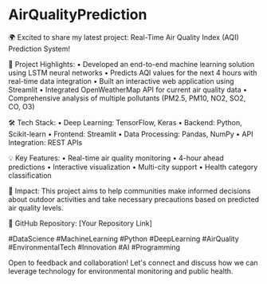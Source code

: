 # AirQualityPrediction


🌍 Excited to share my latest project: Real-Time Air Quality Index (AQI) Prediction System!

🔬 Project Highlights:
• Developed an end-to-end machine learning solution using LSTM neural networks
• Predicts AQI values for the next 4 hours with real-time data integration
• Built an interactive web application using Streamlit
• Integrated OpenWeatherMap API for current air quality data
• Comprehensive analysis of multiple pollutants (PM2.5, PM10, NO2, SO2, CO, O3)

🛠️ Tech Stack:
• Deep Learning: TensorFlow, Keras
• Backend: Python, Scikit-learn
• Frontend: Streamlit
• Data Processing: Pandas, NumPy
• API Integration: REST APIs

💡 Key Features:
• Real-time air quality monitoring
• 4-hour ahead predictions
• Interactive visualization
• Multi-city support
• Health category classification

🎯 Impact:
This project aims to help communities make informed decisions about outdoor activities and take necessary precautions based on predicted air quality levels.

🔗 GitHub Repository: [Your Repository Link]

#DataScience #MachineLearning #Python #DeepLearning #AirQuality #EnvironmentalTech #Innovation #AI #Programming

Open to feedback and collaboration! Let's connect and discuss how we can leverage technology for environmental monitoring and public health.
